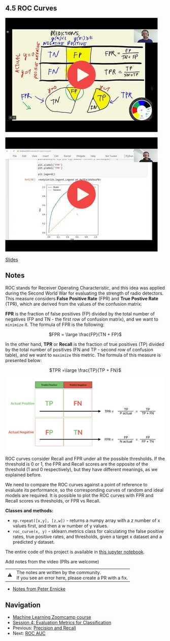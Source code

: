 
## 4.5 ROC Curves

<a href="https://www.youtube.com/watch?v=dnBZLk53sQI&list=PL3MmuxUbc_hIhxl5Ji8t4O6lPAOpHaCLR"><img src="images/thumbnail-4-05.jpg"></a>

<a href="https://www.youtube.com/watch?v=B5PATo1J6yw&list=PL3MmuxUbc_hIhxl5Ji8t4O6lPAOpHaCLR"><img src="images/thumbnail-4-05-cont.jpg"></a>


[Slides](https://www.slideshare.net/AlexeyGrigorev/ml-zoomcamp-4-evaluation-metrics-for-classification)


## Notes

ROC stands for Receiver Operating Characteristic, and this idea was applied during the Second World War for evaluating the strength of radio detectors. This measure considers **False Positive Rate** (FPR) and **True Postive Rate** (TPR), which are derived from the values of the confusion matrix.

**FPR** is the fraction of false positives (FP) divided by the total number of negatives (FP and TN - the first row of confusion matrix), and we want to `minimize` it. The formula of FPR is the following: 

<p align="center">
    $FPR = \large \frac{FP}{TN + FP}$
</p>

In the other hand, **TPR** or **Recall** is the fraction of true positives (TP) divided by the total number of positives (FN and TP - second row of confusion table), and we want to `maximize` this metric. The formula of this measure is presented below: 

<p align="center">
    $TPR =\large \frac{TP}{TP + FN}$
</p>

![TPR_FPR.png](images%2FTPR_FPR.png)

ROC curves consider Recall and FPR under all the possible thresholds. If the threshold is 0 or 1, the FPR and Recall scores are the opposite of the threshold (1 and 0 respectively), but they have different meanings, as we explained before. 

We need to compare the ROC curves against a point of reference to evaluate its performance, so the corresponding curves of random and ideal models are required. It is possible to plot the ROC curves with FPR and Recall scores vs thresholds, or FPR vs Recall. 


**Classes and methods:** 
* `np.repeat([x,y], [z,w])` - returns a numpy array with a z number of x values first, and then a w number of y values. 
* `roc_curve(x, y)` - sklearn.metrics class for calculating the false positive rates, true positive rates, and thresholds, given a target x dataset and a predicted y dataset. 

The entire code of this project is available in [this jupyter notebook](https://github.com/alexeygrigorev/mlbookcamp-code/blob/master/course-zoomcamp/04-evaluation/notebook.ipynb). 

Add notes from the video (PRs are welcome)

<table>
   <tr>
      <td>⚠️</td>
      <td>
         The notes are written by the community. <br>
         If you see an error here, please create a PR with a fix.
      </td>
   </tr>
</table>

* [Notes from Peter Ernicke](https://knowmledge.com/2023/10/06/ml-zoomcamp-2023-evaluation-metrics-for-classification-part-5/)

## Navigation

* [Machine Learning Zoomcamp course](../)
* [Session 4: Evaluation Metrics for Classification](./)
* Previous: [Precision and Recall](04-precision-recall.md)
* Next: [ROC AUC](06-auc.md)
